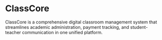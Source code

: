 # ClassCore
ClassCore is a comprehensive digital classroom management system that streamlines academic administration, payment tracking, and student-teacher communication in one unified platform.
